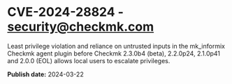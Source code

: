 # CVE-2024-28824 - security@checkmk.com

Least privilege violation and reliance on untrusted inputs in the mk_informix Checkmk agent plugin before Checkmk 2.3.0b4 (beta), 2.2.0p24, 2.1.0p41 and 2.0.0 (EOL) allows local users to escalate privileges.

**Publish date:** 2024-03-22
